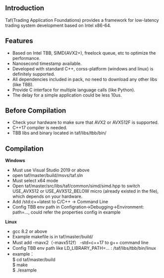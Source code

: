 ## Introduction
Taf(Trading Application Foundations) provides a framework for low-latency trading system development based on Intel x86-64.

## Features
* Based on Intel TBB, SIMD(AVX2+), freelock queue, etc to optimize the performance.
* Nanosecond timestamp available.
* Developed with standard C++, corss-platform (windows and linux) is definitely supported.
* All dependencies included in pack, no need to download any other libs (like TBB).
* Provide C interface for multiple language calls (like Python).
* The delay for a simple application could be less 10us.

## Before Compilation
* Check your hardware to make sure that AVX2 or AVX512F is supported.
* C++17 compiler is needed.
* TBB libs and binary located in taf/libs/tbb/bin/

## Compilation
**Windows**
  * Must use Visual Studio 2019 or above
  * open taf/master/build/msvs/taf.sln
  * Must select x64 mode
  * Open taf/master/src/libs/taf/common/simd/simd.hpp to switch USE_AVX512 or USE_AVX512_BELOW micro (already existed in the file), which depends on your hardware.
  * Add /std:c++latest to C/C++ -> Command Line
  * Config TBB env path in Configration->Debugging->Environment: path=..., could refer the properties config in example
  
**Linux**
  * gcc 8.2 or above
  * Example makefile is in taf/master/build/
  * Must add -mavx2（-mavx512f） -std=c++17 to g++ command line
  * Config TBB env path like LD_LIBRARY_PATH=... : /taf/libs/tbb/bin/linux
  * example：  
    $ cd taf/master/build  
    $ make  
    $ ./example
